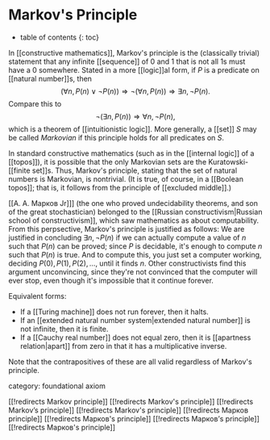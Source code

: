 
# Markov\'s Principle
* table of contents
{: toc}

In [[constructive mathematics]], Markov\'s principle is the (classically trivial) statement that any infinite [[sequence]] of $0$ and $1$ that is not all $1$s must have a $0$ somewhere.  Stated in a more [[logic]]al form, if $P$ is a predicate on [[natural number]]s, then
$$ (\forall n, P(n) \vee \neg{P(n)}) \Rightarrow \neg(\forall n, P(n)) \Rightarrow \exists n, \neg{P(n)} .$$
Compare this to
$$ \neg(\exists n, P(n)) \Rightarrow \forall n, \neg{P(n)} ,$$
which is a theorem of [[intuitionistic logic]].
More generally, a [[set]] $S$ may be called _Markovian_ if this principle holds for all predicates on $S$.

In standard constructive mathematics (such as in the [[internal logic]] of a [[topos]]), it is possible that the only Markovian sets are the Kuratowski-[[finite set]]s.  Thus, Markov\'s principle, stating that the set of natural numbers is Markovian, is nontrivial.  (It is true, of course, in a [[Boolean topos]]; that is, it follows from the principle of [[excluded middle]].)

[[А. А. Марков Jr]]] (the one who proved undecidability theorems, and son of the great stochastician) belonged to the [[Russian constructivism|Russian school of constructivism]], which saw mathematics as about computability.  From this perpsective, Markov\'s principle is justified as follows:  We are justified in concluding $\exists n, \neg{P(n)}$ if we can actually compute a value of $n$ such that $P(n)$ can be proved; since $P$ is decidable, it\'s enough to compute $n$ such that $P(n)$ is true.  And to compute this, you just set a computer working, deciding $P(0), P(1), P(2), \ldots$, until it finds $n$.  Other constructivists find this argument unconvincing, since they\'re not convinced that the computer will ever stop, even though it\'s impossible that it continue forever.

Equivalent forms:
*  If a [[Turing machine]] does not run forever, then it halts.
*  If an [[extended natural number system|extended natural number]] is not infinite, then it is finite.
*  If a [[Cauchy real number]] does not equal zero, then it is [[apartness relation|apart]] from zero in that it has a multiplicative inverse.

Note that the contrapositives of these are all valid regardless of Markov\'s principle.


category: foundational axiom

[[!redirects Markov principle]]
[[!redirects Markov's principle]]
[[!redirects Markov’s principle]]
[[!redirects Markov\'s principle]]
[[!redirects Марков principle]]
[[!redirects Марков's principle]]
[[!redirects Марков’s principle]]
[[!redirects Марков\'s principle]]
